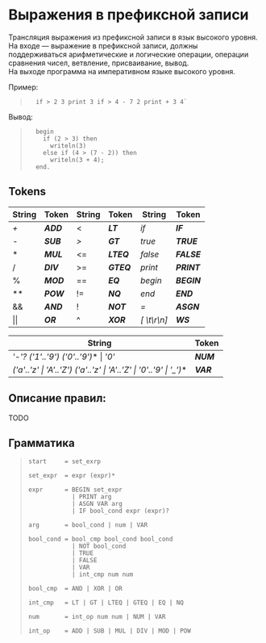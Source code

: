 # Выражения в префиксной записи

Трансляция выражения из префиксной записи в язык высокого уровня.  
На входе — выражение в префиксной записи, должны  
поддерживаться арифметические и логические операции, операции  
сравнения чисел, ветвление, присваивание, вывод.  
На выходе программа на императивном языке высокого уровня.  

Пример: 
>       if > 2 3 print 3 if > 4 - 7 2 print + 3 4` 

Вывод: 
>       begin  
>         if (2 > 3) then  
>           writeln(3)  
>         else if (4 > (7 - 2)) then  
>           writeln(3 + 4);  
>       end.  

## Tokens 

String | Token | String | Token | String | Token
--- | --- | --- | --- | --- | ---
*+*  | ***ADD***  | <  | ***LT***   | *if* | ***IF***
*-*  | ***SUB***  |*>* | ***GT***   | *true* | ***TRUE***
\*  | ***MUL***  | <= | ***LTEQ*** | *false* | ***FALSE***
/  | ***DIV***  | >= | ***GTEQ*** | *print* | ***PRINT***
%  | ***MOD***  | == | ***EQ***   | *begin* | ***BEGIN***
** | ***POW***  | != | ***NQ***   | *end* | ***END***
&& | ***AND***  | !  | ***NOT***  | *=* | ***ASGN***
&#124;&#124; | ***OR*** | ^ | ***XOR*** | *[ \t\r\n]* | ***WS***

String | Token
--- | ---
*'-'? ('1'..'9') ('0'..'9')** &#124; *'0'* | ***NUM***
*('a'..'z' &#124; 'A'..'Z') ('a'..'z' &#124; 'A'..'Z' &#124; '0'..'9' &#124; '_')** | ***VAR***

## Описание правил:

TODO

## Грамматика
>     start     = set_exrp
>
>     set_expr  = expr (expr)*
>
>     expr      = BEGIN set_expr
>                 | PRINT arg
>                 | ASGN VAR arg
>                 | IF bool_cond expr (expr)?
>
>     arg       = bool_cond | num | VAR
>
>     bool_cond = bool_cmp bool_cond bool_cond
>                 | NOT bool_cond
>                 | TRUE
>                 | FALSE
>                 | VAR
>                 | int_cmp num num
>
>     bool_cmp  = AND | XOR | OR
>
>     int_cmp   = LT | GT | LTEQ | GTEQ | EQ | NQ
>
>     num       = int_op num num | NUM | VAR
>
>     int_op    = ADD | SUB | MUL | DIV | MOD | POW 
